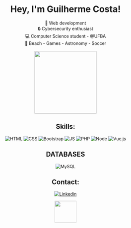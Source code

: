 <div align="center">

  <h1>
    Hey, I'm Guilherme Costa!
  </h1>

  👾 Web development </br>
  🔒 Cybersecurity enthusiast </br>
  💻 Computer Science student - @UFBA </br>
  🤩 Beach - Games - Astronomy - Soccer </br> </br>
  <img height="200px" src="https://4.bp.blogspot.com/-gz9ZgizANGA/WmPAyHrPOQI/AAAAAAAAeZ8/CTJuyzXBFfwHa9_3YtODmRQdVuFDRa5EACLcBGAs/s1600/starry%2Bnight%2Bgif.gif"><img/>

  ## Skills:
  ![HTML](https://img.shields.io/badge/HTML5-E34F26?style=for-the-badge&logo=html5&logoColor=white)
  ![CSS](https://img.shields.io/badge/CSS3-1572B6?style=for-the-badge&logo=css3&logoColor=white)
  ![Bootstrap](https://img.shields.io/badge/Bootstrap-563D7C?style=for-the-badge&logo=bootstrap&logoColor=white)
  ![JS](https://img.shields.io/badge/JavaScript-323330?style=for-the-badge&logo=javascript&logoColor=F7DF1E)
  ![PHP](https://img.shields.io/badge/PHP-777BB4?style=for-the-badge&logo=php&logoColor=white)
  ![Node](https://img.shields.io/badge/Node.js-43853D?style=for-the-badge&logo=node-dot-js&logoColor=white)
  ![Vue.js](https://img.shields.io/badge/Vue.js-35495E?style=for-the-badge&logo=vue-dot-js&logoColor=4FC08D)


  ## DATABASES
  ![MySQL](https://img.shields.io/badge/MySQL-00000F?style=for-the-badge&logo=mysql&logoColor=white)

  ## Contact:

  [![Linkedin](https://img.shields.io/badge/LinkedIn-0077B5?style=for-the-badge&logo=linkedin&logoColor=white)](https://www.linkedin.com/in/guilherme-lopes-4277391b1/)
  <div>
      <img height="70px" src="https://camo.githubusercontent.com/e13bec4afb75f15cd5e92c223f9fcc6f3aa5de976d68d02912127a4d347700e1/68747470733a2f2f692e70696e696d672e636f6d2f6f726967696e616c732f32652f30352f62372f32653035623761666562306339623230616561323564363836636464353032392e676966"><img/>
</div>

</div>
